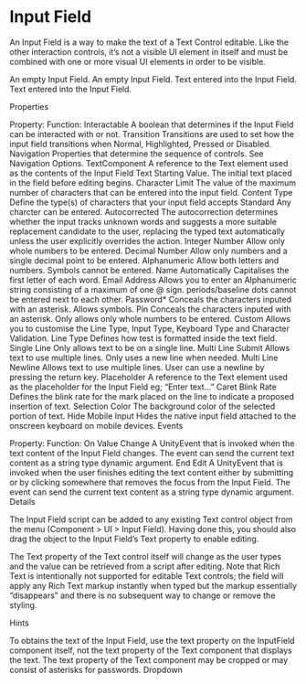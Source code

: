 # Input Field

An Input Field is a way to make the text of a Text Control editable. Like the other interaction controls, it’s not a visible UI element in itself and must be combined with one or more visual UI elements in order to be visible.

An empty Input Field.
An empty Input Field.
Text entered into the Input Field.
Text entered into the Input Field.

Properties

Property:	Function:
Interactable	A boolean that determines if the Input Field can be interacted with or not.
Transition	Transitions are used to set how the input field transitions when Normal, Highlighted, Pressed or Disabled.
Navigation	Properties that determine the sequence of controls. See Navigation Options.
TextComponent	A reference to the Text element used as the contents of the Input Field
Text	Starting Value. The initial text placed in the field before editing begins.
Character Limit	The value of the maximum number of characters that can be entered into the input field.
Content Type	Define the type(s) of characters that your input field accepts
Standard	Any charcter can be entered.
Autocorrected	The autocorrection determines whether the input tracks unknown words and suggests a more suitable replacement candidate to the user, replacing the typed text automatically unless the user explicitly overrides the action.
Integer Number	Allow only whole numbers to be entered.
Decimal Number	Allow only numbers and a single decimal point to be entered.
Alphanumeric	Allow both letters and numbers. Symbols cannot be entered.
Name	Automatically Capitalises the first letter of each word.
Email Address	Allows you to enter an Alphanumeric string consisting of a maximum of one @ sign. periods/baseline dots cannot be entered next to each other.
Password*	Conceals the characters inputed with an asterisk. Allows symbols.
Pin	Conceals the characters inputed with an asterisk. Only allows only whole numbers to be entered.
Custom	Allows you to customise the Line Type, Input Type, Keyboard Type and Character Validation.
Line Type	Defines how test is formatted inside the text field.
Single Line	Only allows text to be on a single line.
Multi Line Submit	Allows text to use multiple lines. Only uses a new line when needed.
Multi Line Newline	Allows text to use multiple lines. User can use a newline by pressing the return key.
Placeholder	A reference to the Text element used as the placeholder for the Input Field eg; “Enter text…”
Caret Blink Rate	Defines the blink rate for the mark placed on the line to indicate a proposed insertion of text.
Selection Color	The background color of the selected portion of text.
Hide Mobile Input	Hides the native input field attached to the onscreen keyboard on mobile devices.
Events

Property:	Function:
On Value Change	A UnityEvent that is invoked when the text content of the Input Field changes. The event can send the current text content as a string type dynamic argument.
End Edit	A UnityEvent that is invoked when the user finishes editing the text content either by submitting or by clicking somewhere that removes the focus from the Input Field. The event can send the current text content as a string type dynamic argument.
Details

The Input Field script can be added to any existing Text control object from the menu (Component > UI > Input Field). Having done this, you should also drag the object to the Input Field’s Text property to enable editing.

The Text property of the Text control itself will change as the user types and the value can be retrieved from a script after editing. Note that Rich Text is intentionally not supported for editable Text controls; the field will apply any Rich Text markup instantly when typed but the markup essentially “disappears” and there is no subsequent way to change or remove the styling.

Hints

To obtains the text of the Input Field, use the text property on the InputField component itself, not the text property of the Text component that displays the text. The text property of the Text component may be cropped or may consist of asterisks for passwords.
Dropdown
